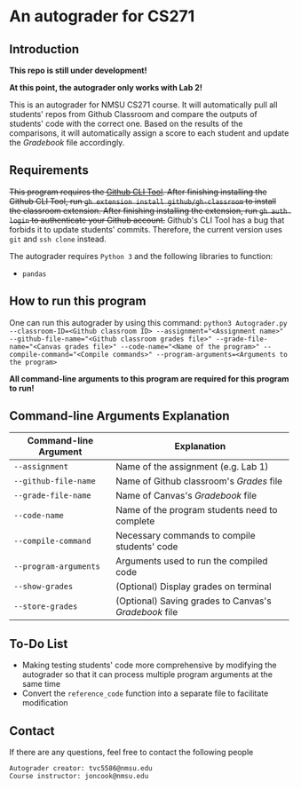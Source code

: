 # An autograder for CS271

## Introduction

**This repo is still under development!**

**At this point, the autograder only works with Lab 2!**

This is an autograder for NMSU CS271 course. It will automatically pull all students' repos from Github Classroom and compare the outputs of students' code with the correct one. Based on the results of the comparisons, it will automatically assign a score to each student and update the *Gradebook* file accordingly.

## Requirements

~~This program requires the [Github CLI Tool](https://github.com/cli/cli).
After finishing installing the Github CLI Tool, run `gh extension install github/gh-classroom` to install the classroom extension.
After finishing installing the extension, run `gh auth login` to authenticate your Github account.~~
Github's CLI Tool has a bug that forbids it to update students' commits. Therefore, the current version uses `git` and `ssh clone` instead.

The autograder requires `Python 3` and the following libraries to function:
- `pandas`

## How to run this program

One can run this autograder by using this command: `python3 Autograder.py --classroom-ID=<Github classroom ID> --assignment="<Assignment name>" --github-file-name="<Github classroom grades file>" --grade-file-name="<Canvas grades file>" --code-name="<Name of the program>" --compile-command="<Compile commands>" --program-arguments=<Arguments to the program>`

**All command-line arguments to this program are required for this program to run!**

## Command-line Arguments Explanation

|Command-line Argument|Explanation                                               |
|---------------------|----------------------------------------------------------|
|`--assignment`       |Name of the assignment (e.g. Lab 1)                       |
|`--github-file-name` |Name of Github classroom's *Grades* file                  |
|`--grade-file-name`  |Name of Canvas's *Gradebook* file                         |
|`--code-name`        |Name of the program students need to complete             |
|`--compile-command`  |Necessary commands to compile students' code              |
|`--program-arguments`|Arguments used to run the compiled code                   |
|`--show-grades`      |(Optional) Display grades on terminal                     |
|`--store-grades`     |(Optional) Saving grades to Canvas's *Gradebook* file     |

## To-Do List

- Making testing students' code more comprehensive by modifying the autograder so that it can process multiple program arguments at the same time
- Convert the `reference_code` function into a separate file to facilitate modification

## Contact

If there are any questions, feel free to contact the following people

	Autograder creator: tvc5586@nmsu.edu
	Course instructor: joncook@nmsu.edu

